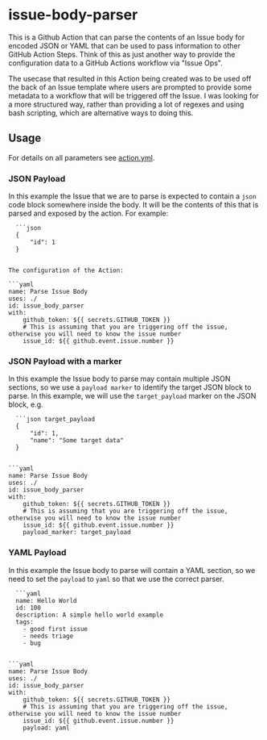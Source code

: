 # issue-body-parser

This is a Github Action that can parse the contents of an Issue body for encoded JSON or YAML that can be used to pass information to other GitHub Action Steps.
Think of this as just another way to provide the configuration data to a GitHub Actions workflow via "Issue Ops".

The usecase that resulted in this Action being created was to be used off the back of an Issue template where users are prompted to provide some metadata to a workflow 
that will be triggered off the Issue. I was looking for a more structured way, rather than providing a lot of regexes and using bash scripting, which are alternative ways
to doing this.


## Usage

For details on all parameters see [action.yml](action.yml).


### JSON Payload
In this example the Issue that we are to parse is expected to contain a `json` code block somewhere inside the body. It will be the contents of this that is parsed and exposed by the action. For example:

```
  ```json
  {
      "id": 1
  }
  ```
```

The configuration of the Action:

```yaml
name: Parse Issue Body
uses: ./
id: issue_body_parser
with:
    github_token: ${{ secrets.GITHUB_TOKEN }}
    # This is assuming that you are triggering off the issue, otherwise you will need to know the issue number
    issue_id: ${{ github.event.issue.number }}
```


### JSON Payload with a marker
In this example the Issue body to parse may contain multiple JSON sections, so we use a `payload marker` to identify the target JSON block to parse. In this example, we will use the `target_payload` marker on the JSON block, e.g. 

```
  ```json target_payload
  {
      "id": 1,
      "name": "Some target data"
  }
  ```
```

```yaml
name: Parse Issue Body
uses: ./
id: issue_body_parser
with:
    github_token: ${{ secrets.GITHUB_TOKEN }}
    # This is assuming that you are triggering off the issue, otherwise you will need to know the issue number
    issue_id: ${{ github.event.issue.number }}
    payload_marker: target_payload
```

### YAML Payload
In this example the Issue body to parse will contain a YAML section, so we need to set the `payload` to `yaml` so that we use the correct parser.

```
  ```yaml
  name: Hello World
  id: 100
  description: A simple hello world example
  tags:
    - good first issue
    - needs triage
    - bug
  ```
```

```yaml
name: Parse Issue Body
uses: ./
id: issue_body_parser
with:
    github_token: ${{ secrets.GITHUB_TOKEN }}
    # This is assuming that you are triggering off the issue, otherwise you will need to know the issue number
    issue_id: ${{ github.event.issue.number }}
    payload: yaml
```